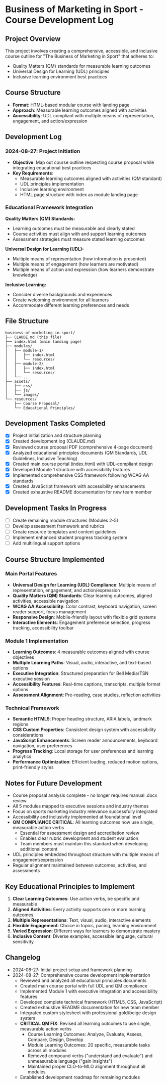 # Business of Marketing in Sport - Course Development Log

## Project Overview
This project involves creating a comprehensive, accessible, and inclusive course outline for "The Business of Marketing in Sport" that adheres to:
- Quality Matters (QM) standards for measurable learning outcomes
- Universal Design for Learning (UDL) principles
- Inclusive learning environment best practices

## Course Structure
- **Format**: HTML-based modular course with landing page
- **Approach**: Measurable learning outcomes aligned with activities
- **Accessibility**: UDL compliant with multiple means of representation, engagement, and action/expression

## Development Log

### 2024-08-27: Project Initiation
- **Objective**: Map out course outline respecting course proposal while integrating educational best practices
- **Key Requirements**:
  - Measurable learning outcomes aligned with activities (QM standard)
  - UDL principles implementation
  - Inclusive learning environment
  - HTML page structure with index as module landing page

### Educational Framework Integration
**Quality Matters (QM) Standards:**
- Learning outcomes must be measurable and clearly stated
- Course activities must align with and support learning outcomes
- Assessment strategies must measure stated learning outcomes

**Universal Design for Learning (UDL):**
- Multiple means of representation (how information is presented)
- Multiple means of engagement (how learners are motivated)
- Multiple means of action and expression (how learners demonstrate knowledge)

**Inclusive Learning:**
- Consider diverse backgrounds and experiences
- Create welcoming environment for all learners
- Accommodate different learning preferences and needs

## File Structure
```
business-of-marketing-in-sport/
├── CLAUDE.md (this file)
├── index.html (main landing page)
├── modules/
│   ├── module-1/
│   │   ├── index.html
│   │   └── resources/
│   ├── module-2/
│   │   ├── index.html
│   │   └── resources/
│   └── ...
├── assets/
│   ├── css/
│   ├── js/
│   └── images/
└── resources/
    ├── Course Proposal/
    └── Educational Principles/
```

## Development Tasks Completed
- [x] Project initialization and structure planning
- [x] Created development log (CLAUDE.md)
- [x] Reviewed course proposal PDF (comprehensive 4-page document)
- [x] Analyzed educational principles documents (QM Standards, UDL Guidelines, Inclusive Teaching)
- [x] Created main course portal (index.html) with UDL-compliant design
- [x] Developed Module 1 structure with accessibility features
- [x] Implemented comprehensive CSS framework following WCAG AA standards
- [x] Created JavaScript framework with accessibility enhancements
- [x] Created exhaustive README documentation for new team member

## Development Tasks In Progress
- [ ] Create remaining module structures (Modules 2-5)
- [ ] Develop assessment framework and rubrics
- [ ] Create resource templates and content guidelines
- [ ] Implement enhanced student progress tracking system
- [ ] Add multilingual support options

## Course Structure Implemented

### Main Portal Features
- **Universal Design for Learning (UDL) Compliance**: Multiple means of representation, engagement, and action/expression
- **Quality Matters (QM) Standards**: Clear learning outcomes, aligned activities, accessible navigation
- **WCAG AA Accessibility**: Color contrast, keyboard navigation, screen reader support, focus management
- **Responsive Design**: Mobile-friendly layout with flexible grid systems
- **Interactive Elements**: Engagement preference selection, progress tracking, accessibility toolbar

### Module 1 Implementation
- **Learning Outcomes**: 4 measurable outcomes aligned with course objectives
- **Multiple Learning Paths**: Visual, audio, interactive, and text-based options
- **Executive Integration**: Structured preparation for Bell Media/TSN executive session
- **Accessibility Features**: Real-time captions, transcripts, multiple format options
- **Assessment Alignment**: Pre-reading, case studies, reflection activities

### Technical Framework
- **Semantic HTML5**: Proper heading structure, ARIA labels, landmark regions
- **CSS Custom Properties**: Consistent design system with accessibility considerations
- **JavaScript Enhancements**: Screen reader announcements, keyboard navigation, user preferences
- **Progress Tracking**: Local storage for user preferences and learning analytics
- **Performance Optimization**: Efficient loading, reduced motion options, print-friendly styles

## Notes for Future Development
- Course proposal analysis complete - no longer requires manual .docx review
- All 5 modules mapped to executive sessions and industry themes
- Focus on sports marketing industry relevance successfully integrated
- Accessibility and inclusivity implemented at foundational level
- **QM COMPLIANCE CRITICAL**: All learning outcomes now use single, measurable action verbs
  - Essential for assessment design and accreditation review
  - Enables clear rubric development and student evaluation
  - Team members must maintain this standard when developing additional content
- UDL principles embedded throughout structure with multiple means of engagement/expression
- Regular alignment maintained between outcomes, activities, and assessments

## Key Educational Principles to Implement
1. **Clear Learning Outcomes**: Use action verbs, be specific and measurable
2. **Aligned Activities**: Every activity supports one or more learning outcomes
3. **Multiple Representations**: Text, visual, audio, interactive elements
4. **Flexible Engagement**: Choice in topics, pacing, learning environment
5. **Varied Expression**: Different ways for learners to demonstrate mastery
6. **Inclusive Content**: Diverse examples, accessible language, cultural sensitivity

## Changelog
- 2024-08-27: Initial project setup and framework planning
- 2024-08-27: Comprehensive course development implementation
  - Reviewed and analyzed all educational principles documents
  - Created main course portal with full UDL and QM compliance
  - Implemented Module 1 with executive integration and accessibility features
  - Developed complete technical framework (HTML5, CSS, JavaScript)
  - Created exhaustive README documentation for new team member
  - Integrated custom stylesheet with professional gold/beige design system
  - **CRITICAL QM FIX**: Revised all learning outcomes to use single, measurable action verbs
    - Course Learning Outcomes: Analyze, Evaluate, Assess, Compare, Design, Develop
    - Module Learning Outcomes: 20 specific, measurable tasks across all modules
    - Removed compound verbs ("understand and evaluate") and unmeasurable language ("gain insights")
    - Maintained proper CLO-to-MLO alignment throughout all modules
  - Established development roadmap for remaining modules